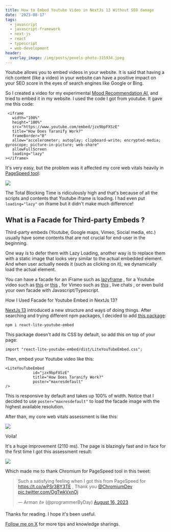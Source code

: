 ```yaml
---
title: How to Embed Youtube Video in NextJs 13 Without SEO damage
date: '2023-08-17'
tags:
  - javascript
  - javascript-framework
  - next-js
  - react
  - typescript
  - web-development
header:
  overlay_image: /img/posts/pexels-photo-315934.jpeg
---
```



Youtube allows you to embed videos in your website. It is said that having a rich content (like a video) in your website can have a positive impact on your SEO score in the eyes of search engines like Google or Bing.

So I created a video for my experimental [Mood Recommendation AI](https://www.taranify.com), and tried to embed it in my website. I used the code I got from youtube. It gave me this code:

```
 <iframe
   width="100%"
   height="100%"
   src="https://www.youtube.com/embed/jzx9bpFXSzE"
   title="How Does Taranify Work?"
   frameBorder="0"
   allow="accelerometer; autoplay; clipboard-write; encrypted-media; gyroscope; picture-in-picture; web-share"
   allowFullScreen
   loading="lazy"
></iframe>
```

It's very easy, but the problem was it affected my core web vitals heavily in [PageSpeed tool](https://pagespeed.web.dev/):

![](https://programmerbyday.files.wordpress.com/2023/08/taranify-mobile-perf-current-copy.png?w=1024)

The Total Blocking Time is ridiculously high and that's because of all the scripts and contents that Youtube iframe is loading. I had even put `loading="lazy"` on iframe but it didn't make much difference!

## What is a Facade for Third-party Embeds ?

Third-party embeds (Youtube, Google maps, Vimeo, Social media, etc.) usually have some contents that are not crucial for end-user in the beginning.

One way is to defer them with Lazy Loading, another way is to replace them with a static image that looks very similar to the actual embedded element. And when user actually needs it (such as clicking on it), we dynamically load the actual element.

You can have a facade for an iFrame such as [lazyframe](https://github.com/vb/lazyframe) , for a Youtube video such as [this](https://github.com/paulirish/lite-youtube-embed) or [this](https://github.com/justinribeiro/lite-youtube) , for Vimeo such as [this](https://github.com/luwes/lite-vimeo-embed) , live chats , or even build your own facade with Javascript/Typescript.

How I Used Facade for Youtube Embed in NextJs 13?

[NextJs 13](https://nextjs.org/blog/next-13) introduced a new structure and ways of doing things. After searching and trying different npm packages, I decided to add [this package](https://github.com/ibrahimcesar/react-lite-youtube-embed):

```
npm i react-lite-youtube-embed
```
This package doesn't add its CSS by default, so add this on top of your page:
```
import "react-lite-youtube-embed/dist/LiteYouTubeEmbed.css";
```
Then, embed your Youtube video like this:
```
<LiteYouTubeEmbed
            id="jzx9bpFXSzE"
            title="How Does Taranify Work?"
            poster="maxresdefault"
/>
```
This is responsive by default and takes up 100% of width. Notice that I decided to use `poster="maxresdefault"` to load the facade image with the highest available resolution.

After than, my core web vitals assessment is like this:

![](https://programmerbyday.files.wordpress.com/2023/08/tailwind-mobile-perf-8-yt-embed-facade-copy.png?w=1024)

Voila!

It's a huge improvement (2110 ms). The page is blazingly fast and in face for the first time I got this assessment result:

![](https://programmerbyday.files.wordpress.com/2023/08/screenshot-2023-08-16-at-8.03.03-pm.png?w=720)

Which made me to thank Chromium for PageSpeed tool in this tweet:

<blockquote class="twitter-tweet"><p lang="en" dir="ltr">Such a satisfying feeling when I got this from PageSpeed for <a href="https://t.co/wPSr3BY3TE">https://t.co/wPSr3BY3TE</a> , Thank you <a href="https://twitter.com/ChromiumDev?ref_src=twsrc%5Etfw">@ChromiumDev</a> <a href="https://t.co/OgTwkVxnOj">pic.twitter.com/OgTwkVxnOj</a></p>&mdash; Arman ð» (@programmerByDay) <a href="https://twitter.com/programmerByDay/status/1691753073511895459?ref_src=twsrc%5Etfw">August 16, 2023</a></blockquote> <script async src="https://platform.twitter.com/widgets.js" charset="utf-8"></script>

Thanks for reading. I hope it's been useful.

[Follow me on X](https://twitter.com/programmerByDay) for more tips and knowledge sharings.
